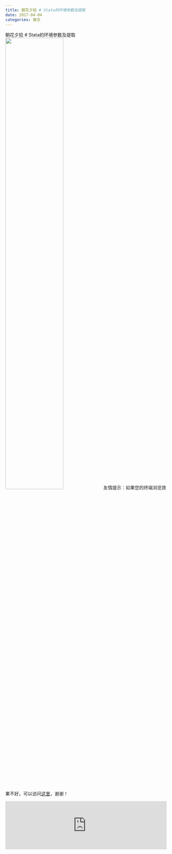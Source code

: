 ```yaml
---
title: 朝花夕拾 # Stata的环境参数及提取
date: 2017-04-04
categories: 推文
---
```

朝花夕拾 # Stata的环境参数及提取
<img src="http://mmbiz.qpic.cn/mmbiz_jpg/ACviaWTBFxhYDxc7dny3U4oHfY4Y3ZAHBt7pZ0rr05qmXibibOZbudxIxCGzzq75dERicjnRq310RnzyfbeGoRTcQg/0?wx_fmt.jpeg" style="width: 60%; height: auto;"/><!--more-->
友情提示：如果您的终端浏览效果不好，可以访问[这里](https://stata-club.github.io/stata_article/2017-04-04.html)，谢谢！
<iframe src="https://stata-club.github.io/stata_article/2017-04-04.html" id="iframepage" frameborder="0" scrolling="no" marginheight="0" marginwidth="0" width="100%" onLoad="iFrameHeight()"></iframe>
<script type="text/javascript" language="javascript">
function iFrameHeight() {
var ifm= document.getElementById("iframepage");
var subWeb = document.frames ? document.frames["iframepage"].document : ifm.contentDocument;   
if(ifm != null && subWeb != null) {
 ifm.height = subWeb.body.scrollHeight;
} 
} 
</script> 
